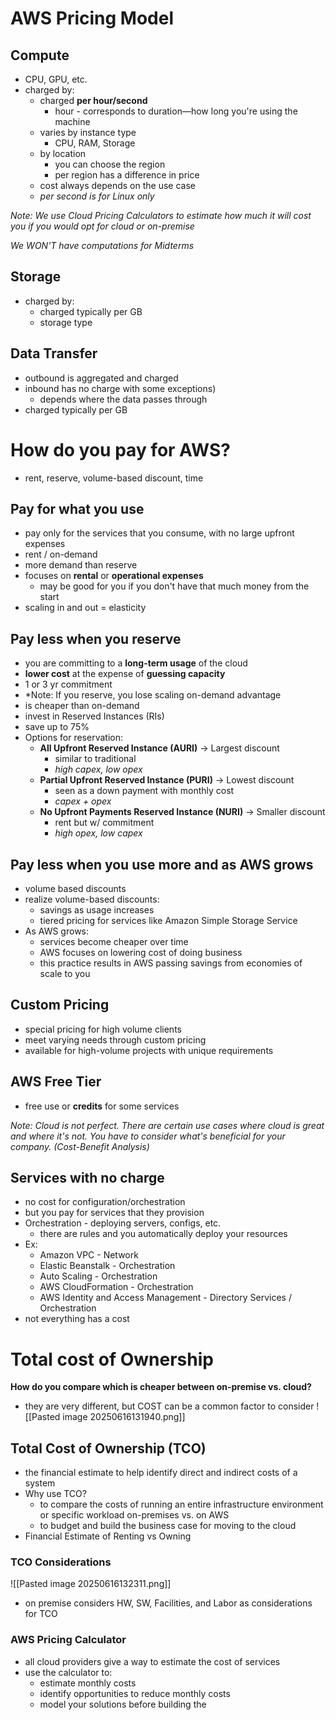 # AWS Pricing Model
## Compute
- CPU, GPU, etc.
- charged by:
	- charged **per hour/second**
		- hour - corresponds to duration—how long you're using the machine
	- varies by instance type
		- CPU, RAM, Storage
	- by location
		- you can choose the region
		- per region has a difference in price
	- cost always depends on the use case 
	- *per second is for Linux only*

*Note: We use Cloud Pricing Calculators to estimate how much it will cost you if you would opt for cloud or on-premise*

*We WON'T have computations for Midterms*

## Storage
- charged by:
	- charged typically per GB
	- storage type

## Data Transfer
- outbound is aggregated and charged
- inbound has no charge with some exceptions)
	- depends where the data passes through
- charged typically per GB

# How do you pay for AWS?
- rent, reserve, volume-based discount, time
## Pay for what you use
- pay only for the services that you consume, with no large upfront expenses
- rent / on-demand
- more demand than reserve
- focuses on **rental** or **operational expenses**
	- may be good for you if you don't have that much money from the start 
- scaling in and out = elasticity
## Pay less when you reserve
- you are committing to a **long-term usage** of the cloud
- **lower cost** at the expense of **guessing capacity**
- 1 or 3 yr commitment
- *Note: If you reserve, you lose scaling on-demand advantage
- is cheaper than on-demand
- invest in Reserved Instances (RIs)
- save up to 75%
- Options for reservation:
	- **All Upfront Reserved Instance (AURI)** -> Largest discount
		- similar to traditional
		- *high capex, low opex*
	- **Partial Upfront Reserved Instance (PURI)** -> Lowest discount
		- seen as a down payment with monthly cost
		- *capex + opex*
	- **No Upfront Payments Reserved Instance (NURI)** -> Smaller discount
		- rent but w/ commitment
		- *high opex, low capex*
## Pay less when you use more and as AWS grows
- volume based discounts
- realize volume-based discounts:
	- savings as usage increases
	- tiered pricing for services like Amazon Simple Storage Service 
- As AWS grows:
	- services become cheaper over time
	- AWS focuses on lowering cost of doing business
	- this practice results in AWS passing savings from economies of scale to you
## Custom Pricing
- special pricing for high volume clients
- meet varying needs through custom pricing
- available for high-volume projects with unique requirements
## AWS Free Tier
- free use or **credits** for some services


*Note: Cloud is not perfect. There are certain use cases where cloud is great and where it's not. You have to consider what's beneficial for your company. (Cost-Benefit Analysis)*

## Services with no charge
- no cost for configuration/orchestration
- but you pay for services that they provision
- Orchestration - deploying servers, configs, etc.
	- there are rules and you automatically deploy your resources
- Ex:
	- Amazon VPC - Network
	- Elastic Beanstalk - Orchestration
	- Auto Scaling - Orchestration
	- AWS CloudFormation - Orchestration
	- AWS Identity and Access Management - Directory Services / Orchestration
- not everything has a cost

# Total cost of Ownership
**How do you compare which is cheaper between on-premise vs. cloud?**
- they are very different, but COST can be a common factor to consider
![[Pasted image 20250616131940.png]]

## Total Cost of Ownership (TCO)
- the financial estimate to help identify direct and indirect costs of a system
- Why use TCO?
	- to compare the costs of running an entire infrastructure environment or specific workload on-premises vs. on AWS
	- to budget and build the business case for moving to the cloud
- Financial Estimate of Renting vs Owning

### TCO Considerations
![[Pasted image 20250616132311.png]]

- on premise considers HW, SW, Facilities, and Labor as considerations for TCO
### AWS Pricing Calculator
- all cloud providers give a way to estimate the cost of services
- use the calculator to:
	- estimate monthly costs
	- identify opportunities to reduce monthly costs
	- model your solutions before building the
